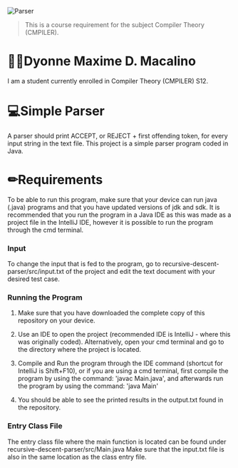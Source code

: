 ![Parser](https://cdn.discordapp.com/attachments/737610473352200202/801839410411864105/simple_parser.png)
> This is a course requirement for the subject Compiler Theory (CMPILER). 

# 👩‍💻Dyonne Maxime D. Macalino
I am a student currently enrolled in Compiler Theory (CMPILER) S12. 

# 💻Simple Parser
A parser should print ACCEPT, or REJECT + first offending token, for every input string in the text file.  This project is a simple parser program coded in Java.

# ✏Requirements
To be able to run this program, make sure that your device can run java (.java) programs and that you have updated versions of jdk and sdk. It is recommended that you run the program in a Java IDE as this was made as a project file in the IntelliJ IDE, however it is possible to run the program through the cmd terminal. 

### Input
To change the input that is fed to the program, go to recursive-descent-parser/src/input.txt of the project and edit the text document with your desired test case.

### Running the Program
1. Make sure that you have downloaded the complete copy of this repository on your device. 

2. Use an IDE to open the project (recommended IDE is IntelliJ - where this was originally coded). Alternatively, open your cmd terminal and go to the directory where the project is located.

3. Compile and Run the program through the IDE command (shortcut for IntelliJ is Shift+F10), or if you are using a cmd terminal, first compile the program by using the command: 'javac Main.java', and afterwards run the program by using the command: 'java Main'

4. You should be able to see the printed results in the output.txt found in the repository. 

### Entry Class File
The entry class file where the main function is located can be found under recursive-descent-parser/src/Main.java
Make sure that the input.txt file is also in the same location as the class entry file.
